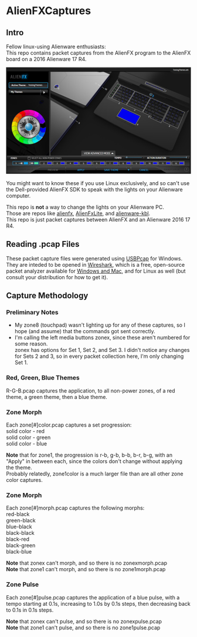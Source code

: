 # AlienFXCaptures
## Intro
Fellow linux-using Alienware enthusiasts:  
This repo contains packet captures from the AlienFX program to the AlienFX board on a 2016 Alienware 17 R4.

![A Map of the Alienware 17 R4 Zones](imgs/zonemap.png)

You might want to know these if you use Linux exclusively, and so can't use the Dell-provided AlienFX SDK to speak with the lights on your Alienware computer.

This repo is **not** a way to change the lights on your Alienware PC.  
Those are repos like [alienfx](https://github.com/trackmastersteve/alienfx), [AlienFxLite](https://github.com/bchretien/AlienFxLite), and [alienware-kbl](https://github.com/rsm-gh/alienware-kbl).  
This repo is just packet captures between AlienFX and an Alienware 2016 17 R4.

## Reading .pcap Files
These packet capture files were generated using [USBPcap](http://desowin.org/usbpcap/) for Windows.  
They are inteded to be opened in [Wireshark](https://www.wireshark.org/), which is a free, open-source packet analyzer available for [Windows and Mac](https://www.wireshark.org/#download), and for Linux as well (but consult your distribution for how to get it).

## Capture Methodology
### Preliminary Notes
* My zone8 (touchpad) wasn't lighting up for any of these captures, so I hope (and assume) that the commands got sent correctly.
* I'm calling the left media buttons zonex, since these aren't numbered for some reason.  
zonex has options for Set 1, Set 2, and Set 3.  I didn't notice any changes for Sets 2 and 3, so in every packet collection here, I'm only changing Set 1.
### Red, Green, Blue Themes
R-G-B.pcap captures the application, to all non-power zones, of a red theme, a green theme, then a blue theme.

### Zone Morph
Each zone[#]color.pcap captures a set progression:  
solid color - red  
solid color - green  
solid color - blue

**Note** that for zone1, the progression is r-b, g-b, b-b, b-r, b-g, with an "Apply" in between each, since the colors don't change without applying the theme.  
Probably relatedly, zone1color is a much larger file than are all other zone color captures.

### Zone Morph
Each zone[#]morph.pcap captures the following morphs:  
red-black  
green-black  
blue-black  
black-black  
black-red  
black-green  
black-blue  

**Note** that zonex can't morph, and so there is no zonexmorph.pcap  
**Note** that zone1 can't morph, and so there is no zone1morph.pcap

### Zone Pulse
Each zone[#]pulse.pcap captures the application of a blue pulse, with a tempo starting at 0.1s, increasing to 1.0s by 0.1s steps, then decreasing back to 0.1s in 0.1s steps.

**Note** that zonex can't pulse, and so there is no zonexpulse.pcap  
**Note** that zone1 can't pulse, and so there is no zone1pulse.pcap

